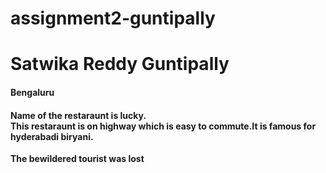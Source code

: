 # assignment2-guntipally

# Satwika Reddy Guntipally

#### Bengaluru

#### Name of the restaraunt is lucky. <br> This restaraunt is on highway which is easy to commute.It is famous for hyderabadi biryani.

**The bewildered tourist was lost**


